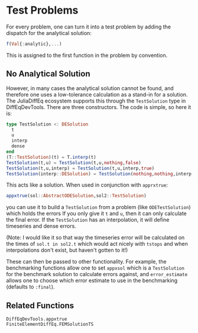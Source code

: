 # Test Problems

For every problem, one can turn it into a test problem by adding the dispatch
for the analytical solution:

```julia
f(Val{:analytic},...)
```

This is assigned to the first function in the problem by convention.

## No Analytical Solution

However, in many cases the analytical solution cannot be found, and therefore
one uses a low-tolerance calculation as a stand-in for a solution. The JuliaDiffEq
ecosystem supports this through the `TestSolution` type in DiffEqDevTools. There
are three constructors. The code is simple, so here it is:

```julia
type TestSolution <: DESolution
  t
  u
  interp
  dense
end
(T::TestSolution)(t) = T.interp(t)
TestSolution(t,u) = TestSolution(t,u,nothing,false)
TestSolution(t,u,interp) = TestSolution(t,u,interp,true)
TestSolution(interp::DESolution) = TestSolution(nothing,nothing,interp,true)
```

This acts like a solution. When used in conjunction with `apprxtrue`:

```julia
appxtrue(sol::AbstractODESolution,sol2::TestSolution)
```

you can use it to build a `TestSolution` from a problem (like `ODETestSolution`)
which holds the errors  If you only give it `t` and `u`, then it can only calculate
the final error. If the `TestSolution` has an interpolation, it will define
timeseries and dense errors.

(Note: I would like it so that way the timeseries
error will be calculated on the times of `sol.t in sol2.t` which would act nicely
with `tstops` and when interpolations don't exist, but haven't gotten to it!)

These can then be passed to other functionality. For example, the benchmarking
functions allow one to set `appxsol` which is a `TestSolution` for the benchmark
solution to calculate errors against, and `error_estimate` allows one to choose
which error estimate to use in the benchmarking (defaults to `:final`).

## Related Functions

```@docs
DiffEqDevTools.appxtrue
FiniteElementDiffEq.FEMSolutionTS
```
